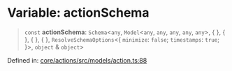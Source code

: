 # Variable: actionSchema

> `const` **actionSchema**: `Schema`\<`any`, `Model`\<`any`, `any`, `any`, `any`, `any`\>, \{ \}, \{ \}, \{ \}, \{ \}, `ResolveSchemaOptions`\<\{ `minimize`: `false`; `timestamps`: `true`; \}\>, `object` & `object`\>

Defined in: [core/actions/src/models/action.ts:88](https://github.com/LaWebcapsule/orbits/blob/13a8c204f993006c0c1ffe6b6208361dc852071e/core/actions/src/models/action.ts#L88)
